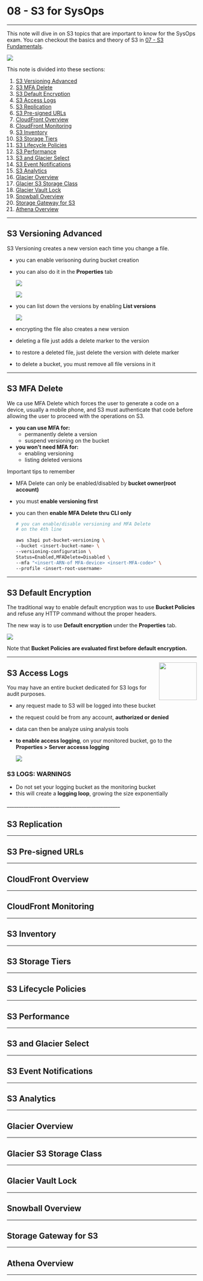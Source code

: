 <!-- 2021-02-07 00:48:20 -->

#  08 - S3 for SysOps #
________________________________________

This note will dive in on S3 topics that are important to know for the SysOps exam. You can checkout the basics and theory of S3 in [07 - S3 Fundamentals](07-S3-Fundamentals.md).

![](../Images/08-preview.jpg)

This note is divided into these sections:

1.  [S3 Versioning Advanced](#s3-versioning-advanced)
2.  [S3 MFA Delete](#s3-mfa-delete)
3.  [S3 Default Encryption](#s3-default-encryption)
4.  [S3 Access Logs](#s3-access-logs)
5.  [S3 Replication](#s3-replication)
6.  [S3 Pre-signed URLs](#s3-pre-signed-urls)
7.  [CloudFront Overview](#cloudfront-overview)
8.  [CloudFront Monitoring](#cloudfront-monitoring)
9.  [S3 Inventory](#s3-inventory)
10. [S3 Storage Tiers](#s3-storage-tiers)
11. [S3 Lifecycle Policies](#s3-lifecycle-policies)
12. [S3 Performance](#s3-performance)
13. [S3 and Glacier Select](#s3-and-glacier-select)
14. [S3 Event Notifications](#s3-event-notifications)
15. [S3 Analytics](#s3-analytics)
16. [Glacier Overview](#glacier-overview)
17. [Glacier S3 Storage Class](#glacier-s3-storage-class)
18. [Glacier Vault Lock](#glacier-vault-lock)
19. [Snowball Overview](#snowball-overview)
20. [Storage Gateway for S3](#storage-gateway-for-s3)
21. [Athena Overview](#athena-overview)
_______________________________________________

## S3 Versioning Advanced ##

S3 Versioning creates a new version each time you change a file.
- you can enable verisoning during bucket creation
- you can also do it in the **Properties** tab

    ![](../Images/s3-versioning-3.jpg)
    
    ![](../Images/s3-versioning-4.jpg)

- you can list down the versions by enabling **List versions**

    ![](../Images/s3-versioning-5.jpg)

- encrypting the file also creates a new version
- deleting a file just adds a delete marker to the version
- to restore a deleted file, just delete the version with delete marker
- to delete a bucket, you must remove all file versions in it
_______________________________________________

## S3 MFA Delete ##

We ca use MFA Delete which forces the user to generate a code on a device, usually a mobile phone, and S3 must authenticate that code before allowing the user to proceed with the operations on S3.
- **you can use MFA for:**
    - permanently delete a version 
    - suspend versioning on the bucket
- **you won't need MFA for:**
    - enabling versioning
    - listing deleted versions

Important tips to remember
- MFA Delete can only be enabled/disabled by **bucket owner(root account)**
- you must **enable versioning first**
- you can then **enable MFA Delete thru CLI only**

    ```bash
    # you can enable/disable versioning and MFA Delete 
    # on the 4th line

    aws s3api put-bucket-versioning \
    --bucket <insert-bucket-name> \
    --versioning-configuration \
    Status=Enabled,MFADelete=Disabled \
    --mfa "<insert-ARN-of MFA-device> <insert-MFA-code>" \
    --profile <insert-root-username>
    ```
_______________________________________________

<!-- 2021-02-07 13:25:30 -->

## S3 Default Encryption ##

The traditional way to enable default encryption was to use **Bucket Policies** and refuse any HTTP command without the proper headers.

The new way is to use **Default encryption** under the **Properties** tab.
    
![](../Images/s3-default-encryption.jpg)

Note that **Bucket Policies are evaluated first before default encryption.**
_______________________________________________

<p align=right>
    <img src="../Images/s3-access-logs.jpg" style="float: right;" width=100>

## S3 Access Logs ##

You may have an entire bucket dedicated for S3 logs for audit purposes.

- any request made to S3 will be logged into these bucket
- the request could be from any account, 
**authorized or denied**
- data can then be analyze using analysis tools
- **to enable access logging**, on your monitored bucket, 
    go to the **Properties > Server accesss logging** 

    ![](../Images/s3-access-logs-2.jpg)


### S3 LOGS: WARNINGS ###

- Do not set your logging bucket as the monitoring bucket
- this will create a **logging loop**, growing the size exponentially


</p>
_______________________________________________

## S3 Replication ##

_______________________________________________

## S3 Pre-signed URLs ##

_______________________________________________

## CloudFront Overview ##

_______________________________________________

## CloudFront Monitoring ##

_______________________________________________

## S3 Inventory ##

_______________________________________________

## S3 Storage Tiers ##

_______________________________________________

## S3 Lifecycle Policies ##

_______________________________________________

## S3 Performance ##


_______________________________________________

## S3 and Glacier Select ##


_______________________________________________

## S3 Event Notifications ##


_______________________________________________

## S3 Analytics ##


_______________________________________________

## Glacier Overview ##


_______________________________________________

## Glacier S3 Storage Class ##


_______________________________________________

## Glacier Vault Lock ##


_______________________________________________

## Snowball Overview ##


_______________________________________________

## Storage Gateway for S3 ##


_______________________________________________

## Athena Overview ##

_______________________________________________
